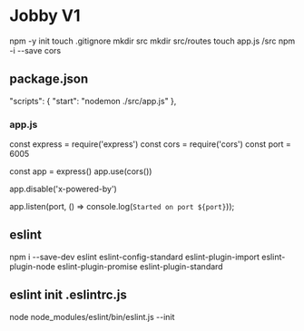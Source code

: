 # Jobby V1

npm -y init
touch .gitignore
mkdir src
mkdir src/routes
touch app.js /src
npm -i --save cors

## package.json 

"scripts": {
    "start": "nodemon ./src/app.js"
  },

### app.js

const express = require('express')
const cors = require('cors')
const port = 6005

const app = express()
app.use(cors())

app.disable('x-powered-by')


app.listen(port, () => console.log(`Started on port ${port}`));


## eslint

npm i --save-dev eslint     eslint-config-standard     eslint-plugin-import     eslint-plugin-node     eslint-plugin-promise     eslint-plugin-standard

## eslint init .eslintrc.js

node node_modules/eslint/bin/eslint.js --init